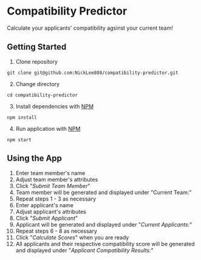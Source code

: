 # Compatibility Predictor

Calculate your applicants' compatibility agsinst your current team!

## Getting Started

1. Clone repository

```
git clone git@github.com:NickLee808/compatibility-predictor.git
```

2. Change directory

```
cd compatibility-predictor
```

3. Install dependencies with [NPM](https://www.npmjs.com)

```
npm install
```

4. Run application with [NPM](https://www.npmjs.com)

```
npm start
```

## Using the App

1. Enter team member's name
2. Adjust team member's attributes
3. Click "*Submit Team Member*"
4. Team member will be generated and displayed under "Current Team:"
5. Repeat steps 1 - 3 as necessary
6. Enter applicant's name
7. Adjust applicant's attributes
8. Click "*Submit Applicant*"
9. Applicant will be generated and displayed under "*Current Applicants:*"
10. Repeat steps 6 - 8  as necessary
11. Click "*Calculate Scores*" when you are ready
12. All applicants and their respective compatibility score will be generated and displayed under "*Applicant Compatibility Results:*"